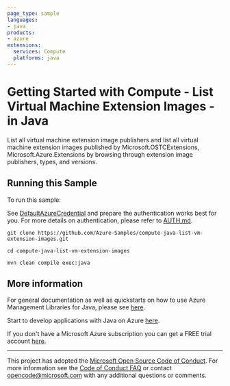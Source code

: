 ```yaml
---
page_type: sample
languages:
- java
products:
- azure
extensions:
  services: Compute
  platforms: java
---
```


# Getting Started with Compute - List Virtual Machine Extension Images - in Java #


  List all virtual machine extension image publishers and
  list all virtual machine extension images published by Microsoft.OSTCExtensions, Microsoft.Azure.Extensions
  by browsing through extension image publishers, types, and versions.
 

## Running this Sample ##

To run this sample:

See [DefaultAzureCredential](https://github.com/Azure/azure-sdk-for-java/tree/main/sdk/identity/azure-identity#defaultazurecredential) and prepare the authentication works best for you. For more details on authentication, please refer to [AUTH.md](https://github.com/Azure/azure-sdk-for-java/blob/main/sdk/resourcemanager/docs/AUTH.md).

    git clone https://github.com/Azure-Samples/compute-java-list-vm-extension-images.git

    cd compute-java-list-vm-extension-images

    mvn clean compile exec:java

## More information ##

For general documentation as well as quickstarts on how to use Azure Management Libraries for Java, please see [here](https://aka.ms/azsdk/java/mgmt).

Start to develop applications with Java on Azure [here](http://azure.com/java).

If you don't have a Microsoft Azure subscription you can get a FREE trial account [here](http://go.microsoft.com/fwlink/?LinkId=330212).

---

This project has adopted the [Microsoft Open Source Code of Conduct](https://opensource.microsoft.com/codeofconduct/). For more information see the [Code of Conduct FAQ](https://opensource.microsoft.com/codeofconduct/faq/) or contact [opencode@microsoft.com](mailto:opencode@microsoft.com) with any additional questions or comments.